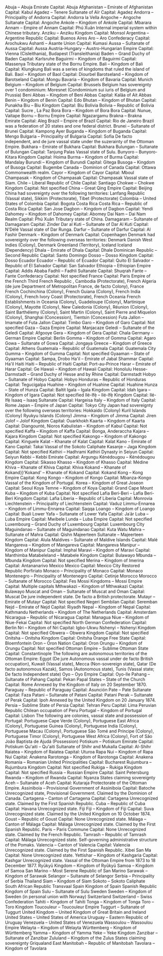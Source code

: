 Abuja – Abuja Emirate Capital: Abuja
Afghanistan – Emirate of Afghanistan Capital: Kabul
Agadez – Tenere Sultanate of Aïr Capital: Agadez
Andorra – Principality of Andorra Capital: Andorra la Vella
Angoche – Angoche Sultanate Capital: Angoche
Ankole – Kingdom of Ankole Capital: Mbarara
Annam – Empire of Annam Capital: Phú Xuân Internal imperial system within Chinese tributary.
Anziku – Anziku Kingdom Capital: Monsol
Argentina – Argentine Republic Capital: Buenos Aires
Aro – Aro Confederacy Capital: Arochukwu
Ashanti – Asante Union Capital: Kumasi
Aussa – Sultanate of Aussa Capital: Aussa
Austria-Hungary – Austro-Hungarian Empire Capital: Vienna (Cisleithania), Budapest (Transleithania)
Baden – Grand Duchy of Baden Capital: Karlsruhe
Baguirmi – Kingdom of Baguirmi Capital: Massenya Tributary state of the Bornu Empire.
Bali – Kingdom of Bali Capital: Klungkung Bali was a series of kingdoms that ruled the island of Bali.
Baol – Kingdom of Baol Capital: Diourbel
Barotseland – Kingdom of Barotseland Capital: Mongu
Bavaria – Kingdom of Bavaria Capital: Munich
Belgium – Kingdom of Belgium Capital: Brussels Belgium has sovereignty over 1 condominium:
Moresnet (Condominium sui iuris of Belgium and Prussia)
Beni Abbas – Kingdom of Beni Abbas Capital: Kalâa of Ait Abbas
Benin – Kingdom of Benin Capital: Edo
Bhutan – Kingdom of Bhutan Capital: Punakha
Biu – Biu Kingdom Capital: Biu
Bolivia Bolivia – Republic of Bolivia Capital: Sucre , La Paz 
Bora Bora – Kingdom of Bora Bora Capital: Nunue, Vaitape
Bornu – Bornu Empire Capital: Ngazargamu
Brakna – Brakna Emirate Capital: Aleg
Brazil – Empire of Brazil Capital: Rio de Janeiro Brazil was a federation of 20 states and one federal district.
Brunei – Sultanate of Brunei Capital: Kampong Ayer
Buganda – Kingdom of Buganda Capital: Mengo
Bulgaria – Principality of Bulgaria Capital: Sofia De facto independent, and de jure vassal state under the suzerainty of the Ottoman Empire.
Bukhara – Emirate of Bukhara Capital: Bukhara
Bulungan – Sultanate of Bulungan Capital: Tanjung Palas Vassal state of Sulu.
Bunyoro – Bunyoro-Kitara Kingdom Capital: Hoima
Burma – Kingdom of Burma Capital: Mandalay
Burundi – Kingdom of Burundi Capital: Gitega
Busoga – Kingdom of Busoga Capital: Bugembe
Canada – Dominion of Canada Capital: Ottawa Commonwealth realm.
Cayor – Kingdom of Cayor Capital: Mboul
Champasak – Kingdom of Champasak Capital: Champasak Vassal state of Siam.
Chile – Liberal Republic of Chile Capital: Santiago
Chokwe – Chokwe Kingdom Capital: Not specified
China – Great Qing Empire Capital: Beijing China had sovereignty over the following territories: Lanfang Republic (Vassal state), Sikkim (Protectorate), Tibet (Protectorate)
Colombia – United States of Colombia Capital: Bogota
Costa Rica Costa Rica – Republic of Costa Rica Capital: San Jose
Dagbon – Kingdom of Dagbon Capital: Yendi
Dahomey – Kingdom of Dahomey Capital: Abomey
Dai Nam – Dai Nam Realm Capital: Phú Xuân Tributary state of China.
Damagaram – Sultanate of Damagaram Capital: Zinder
Dar al Kuti – Sultanate of Dar Al Kuti Capital: N'Délé Vassal state of Dar Runga.
Darfur – Sultanate of Darfur Capital: Al Fashir
Denmark – Kingdom of Denmark Capital: Copenhagen Denmark had sovereignty over the following overseas territories: Denmark Danish West Indies (Colony), Denmark Greenland (Territory), Iceland Iceland (Dependency)
Dhala – Emirate of Dhala Capital: Dhale
Dominican Republic – Second Republic Capital: Santo Domingo
Dosso – Dosso Kingdom Capital: Dosso
Ecuador Ecuador – Republic of Ecuador Capital: Quito
El Salvador – Republic of El Salvador Capital: San Salvador
Ethiopia – Ethiopian Empire Capital: Addis Ababa
Fadhli – Fadhli Sultanate Capital: Shuqrah
Fante – Fante Confederacy Capital: Not specified
France Capital: Paris Empire of the French  Third French Republic , Cambodia (Protectorate), French Algeria (de jure Department of Metropolitan France, de facto Colony), France French Cochinchina (Colony), French Guiana (Colony), French India (Colony), French Ivory Coast (Protectorate), French Oceania French Establishments in Oceania (Colony), Guadeloupe (Colony), Martinique (Colony), Mayotte (Colony), New Caledonia (Colony), Réunion (Colony), Saint Barthélemy (Colony), Saint Martin (Colony), Saint Pierre and Miquelon (Colony), Shanghai (Concession), Tientsin (Concession)
Futa Jallon – Imamate of Futa Jallon Capital: Timbo
Garo – Kingdom of Garo Capital: Not specified
Gaza – Gaza Empire Capital: Manjacaze
Geledi – Sultanate of the Geledi Capital: Afgooye
Gera – Kingdom of Gera Capital: Chala
Germany – German Empire Capital: Berlin
Gomma – Kingdom of Gomma Capital: Agaro
Gowa – Sultanate of Gowa Capital: Jongaya
Greece – Kingdom of Greece Capital: Athens
Guatemala – Republic of Guatemala Capital: Guatemala City
Gumma – Kingdom of Gumma Capital: Not specified
Gyaaman – State of Gyaaman Capital: Sampa, Drobo
Ha'il – Emirate of Jabal Shammar Capital: Ha'il
Haiti Haiti – Republic of Haiti Capital: Port-au-Prince
Harar – Emirate of Harar Capital: Ge
Hawaii – Kingdom of Hawaii Capital: Honolulu
Hesse-Darmstadt – Grand Duchy of Hesse and by Rhine Capital: Darmstadt
Hobyo – Sultanate of Hobyo Capital: Hobyo
Honduras – Republic of Honduras Capital: Tegucigalpa
Huahine – Kingdom of Huahine Capital: Huahine
Hunza – State of Hunza Capital: Baltit
Igala – Igala Kingdom Capital: Idah
Igara – Kingdom of Igara Capital: Not specified
Ilé-Ifẹ̀ – Ilé-Ifẹ̀ Kingdom Capital: Ilé-Ifẹ̀
Isaaq – Isaaq Sultanate Capital: Hargeisa
Italy – Kingdom of Italy Capital: Rome
Japan – Empire of Japan Capital: Tokyo City Japan had sovereignty over the following overseas territories:
Hokkaido (Colony)
Kuril Islands (Colony)
Ryukyu Islands (Colony)
Jimma – Kingdom of Jimma Capital: Jiren
Jolof – Jolof Kingdom Capital: Ouarkhokh
Kaarta – Kingdom of Kaarta Capital: Diangounté, Nioros
Kabulistan – Kingdom of Kabul Capital: Not specified
Kaffa – Kingdom of Kaffa Capital: Bonga, Anderaccha
Kajara – Kajara Kingdom Capital: Not specified
Kakongo – Kingdom of Kakongo Capital: Kinguele
Kalat – Khanate of Kalat Capital: Kalat
Kano – Emirate of Kano Capital: Takai Vassal of the Sokoto Caliphate
Kasanje – Jaga Kingdom Capital: Not specified
Kathiri – Hadhrami Kathiri Dynasty in Seiyun Capital: Seiyun
Kebbi – Kebbi Emirate Capital: Argungu
Kénédougou – Kénédougou Kingdom Capital: Sikasso
Khasso – Kingdom of Khasso Capital: Médine
Khiva – Khanate of Khiva Capital: Khiva
Kokand – Khanate of Kokand}}'Kokand' – Khanate of Kokand Capital: Kokand
Kong – Kong Empire Capital: Kong
Kongo – Kingdom of Kongo Capital: Mbanza-Kongo Vassal of the Kingdom of Portugal.
Korea – Kingdom of Great Joseon Capital: Seoul
Koya Temne – Kingdom of Koya Capital: Grand Cape Mount
Kuba – Kingdom of Kuba Capital: Not specified
Lafia Beri-Beri – Lafia Beri-Beri Kingdom Capital: Lafia
Liberia – Republic of Liberia Capital: Monrovia
Liechtenstein – Principality of Liechtenstein Capital: Vaduz
Limmu-Ennarea – Kingdom of Limmu-Ennarea Capital: Saqqa
Loango – Kingdom of Loango Capital: Buali
Lower Yafa – Sultanate of Lower Yafa Capital: Jaʿār
Luba – Luba Empire Capital: Mwibele
Lunda – Luba Empire Capital: Not specified
Luxembourg – Grand Duchy of Luxembourg Capital: Luxembourg City
Maguindanao – Sultanate of Maguindanao Capital: Kuta Watu
Mahra – Sultanate of Mahra Capital: Qishn
Majeerteen Sultanate – Majeerteen Kingdom Capital: Alula
Maldives – Sultanate of Maldive Islands Capital: Malé
Mangareva – Kingdom of Mangareva Capital: Mangareva
Manipur – Kingdom of Manipur Capital: Imphal
Maravi – Kingdom of Maravi Capital: Manthimba
Matabeleland – Matabele Kingdom Capital: Bulawayo
Mbunda – Mbunda Kingdom Capital: Not specified
Merina – Kingdom of Imerina Capital: Antananarivo
Mexico Mexico Capital: Mexico City Restored Republic Porfiriato 
Monaco – Principality of Monaco Capital: Monaco
Montenegro – Principality of Montenegro Capital: Cetinje
Morocco Morocco – Sultanate of Morocco Capital: Fes
Mossi Kingdoms – Mossi Empire Capital: Multiple capitals
Mthwakazi – Kingdom of Mthwakazi Capital: Bulawayo
Muscat and Oman – Sultanate of Muscat and Oman Capital: Muscat De jure independent state. De facto a British protectorate.
Mutayr – Emirate of Mutayr Capital: Not specified
Negeri Sembilan Capital: Seremban
Nejd – Emirate of Nejd Capital: Riyadh
Nepal – Kingdom of Nepal Capital: Kathmandu
Netherlands – Kingdom of The Netherlands Capital: Amsterdam
Nicaragua – Republic of Nicaragua Capital: Managua
Niue – Kingdom of Niue-Fekai Capital: Not specified
North German Confederation Capital: Berlin
Nri – Kingdom of Nri Capital: Igbo-Ukwu
Nshenyi – Nshenyi Kingdom Capital: Not specified
Obwera – Obwera Kingdom Capital: Not specified
Onitsha – Onitsha Kingdom Capital: Onitsha
Orange Free State Capital: Bloemfontein
Oron – Oron Nation Capital: Oron
Orungu – Kingdom of Orungu Capital: Not specified
Ottoman Empire – Sublime Ottoman State Capital: Constantinople The following are autonomous territories of the Ottoman Empire: Egypt (De jure Autonomous vassal under de facto British occupation), Kuwait (Vassal state), Mecca (Non-sovereign state), Qatar (De facto autonomous Kazak), Samos (Autonomous state), Tunis (Vassal state; De facto Independent state)
Oyo – Oyo Empire Capital: Oyo-Ile
Pahang – Sultanate of Pahang Capital: Pekan
Papal States – State of the Church Capital: Rome Annexed by the Kingdom of Italy on 20 September 1870.
Paraguay – Republic of Paraguay Capital: Asunción
Pate – Pate Sultanate Capital: Faza
Patani – Sultanate of Patani Capital: Patani
Perak – Sultanate of Perak Capital: Ipoh Annexed by the United Kingdom on 20 January 1874.
Persia – Sublime State of Persia Capital: Tehran
Peru Capital: Lima Peruvian Republic Chilean occupation of Peru 
Portugal – Kingdom of Portugal Capital: Lisbon The following are colonies, vassal state and possession of Portugal: Portuguese Cape Verde (Colony), Portuguese East Africa (Colony), Portuguese Guinea (Colony), Portuguese India (Colony), Portuguese Macau (Colony), Portuguese São Tomé and Príncipe (Colony), Portuguese Timor (Colony), Portuguese West Africa (Colony), Fort of São João Baptista de Ajudá (Possession)
Potiskum – Potiskum Emirate Capital: Potiskum
Qu'aiti – Qu'aiti Sultanate of Shihr and Mukalla Capital: Al-Shihr
Raiatea – Kingdom of Raiatea Capital: Uturoa
Rapa Nui – Kingdom of Rapa Nui Capital: Anakena
Rarotonga – Kingdom of Rarotonga Capital: Anakena
Romania – Romanian United Principalities Capital: Bucharest
Rujumbura – Rujumbura Kingdom Capital: Not specified
Rukiga – Rukiga Kingdom Capital: Not specified
Russia – Russian Empire Capital: Saint Petersburg
Rwanda – Kingdom of Rwanda Capital: Nyanza
States claiming sovereignty
Aceh – Sultanate of Aceh Capital: Kutaraja Protectorate of the Ottoman Empire.
Assiniboia – Provisional Government of Assiniboia Capital: Batoche Unrecognized state, Provisional Government. Claimed by the Dominion of Canada.
Cartagena – Canton of Cartagena Capital: Cartagena Unrecognized state. Claimed by the First Spanish Republic.
Cuba – Republic of Cuba Capital: Havana Unrecognized state.
Fiji Fiji – Kingdom of Fiji Capital: Suva Unrecognized state. Claimed by the United Kingdom on 10 October 1874.
Goust – Republic of Goust Capital: None Unrecognized state.
Málaga – Canton of Málaga Capital: Málaga Unrecognized state. Claimed by the First Spanish Republic.
Paris – Paris Commune Capital: None Unrecognized state. Claimed by the French Republic.
Tamrash – Republic of Tamrash Capital: Málaga Unrecognized state. Self-governing administrative structure of the Pomaks.
Valencia – Canton of Valencia Capital: Valencia Unrecognized state. Claimed by the First Spanish Republic.
Xibei San Ma Capital: None Unrecognized state.
Yettishar – Kingdom of Kashgaria Capital: Kashgar Unrecognized state. Vassal of the Ottoman Empire from 1873 to 18 December 1877.
Ryūkyū Kingdom – Kingdom of Ryūkyū 
Samoa – Kingdom of Samoa
San Marino – Most Serene Republic of San Marino
Sarawak – Kingdom of Sarawak
Selangor – Sultanate of Selangor
Serbia – Principality of Serbia 
Thailand Siam – Kingdom of Siam
Sokoto – Sokoto Caliphate
South African Republic Transvaal
Spain Kingdom of Spain Spanish Republic Kingdom of Spain 
Sulu – Sultanate of Sulu
Sweden Sweden – Kingdom of Sweden (in personal union with Norway)
Switzerland Switzerland – Swiss Confederation
Tahiti – Kingdom of Tahiti
Tonga – Kingdom of Tonga
Toro – Toro Kingdom 
Toucouleur – Toucouleur Empire
Tuggurt – Sultanate of Tuggurt
United Kingdom – United Kingdom of Great Britain and Ireland
United States – United States of America
Uruguay – Eastern Republic of Uruguay
Venezuela – United States of Venezuela
Wassoulou – Wassoulou Empire 
Welayta – Kingdom of Welayta
Württemberg – Kingdom of Württemberg 
Yamma – Kingdom of Yamma
Yeke – Yeke Kingdom
Zanzibar – Sultanate of Zanzibar
Zululand – Kingdom of the Zulus
States claiming sovereignty
Griqualand East 
Manitobah – Republic of Manitobah
Tavolara – Kingdom of Tavolara
